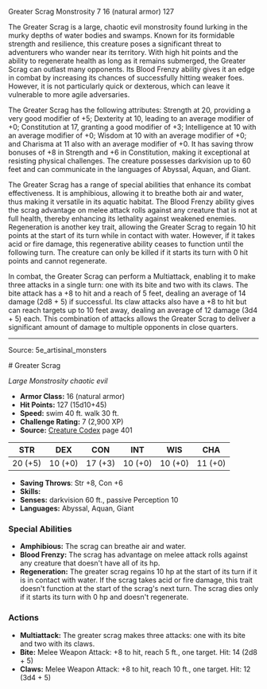 <MonsterName/>Greater Scrag</MonsterName>
<CreatureType/>Monstrosity</CreatureType>
<CR/>7</CR>
<AC/>16 (natural armor)</AC>
<HP/>127</HP>
<summary>The Greater Scrag is a large, chaotic evil monstrosity found lurking in the murky depths of water bodies and swamps. Known for its formidable strength and resilience, this creature poses a significant threat to adventurers who wander near its territory. With high hit points and the ability to regenerate health as long as it remains submerged, the Greater Scrag can outlast many opponents. Its Blood Frenzy ability gives it an edge in combat by increasing its chances of successfully hitting weaker foes. However, it is not particularly quick or dexterous, which can leave it vulnerable to more agile adversaries. </summary>

<detail>

The Greater Scrag has the following attributes: Strength at 20, providing a very good modifier of +5; Dexterity at 10, leading to an average modifier of +0; Constitution at 17, granting a good modifier of +3; Intelligence at 10 with an average modifier of +0; Wisdom at 10 with an average modifier of +0; and Charisma at 11 also with an average modifier of +0. It has saving throw bonuses of +8 in Strength and +6 in Constitution, making it exceptional at resisting physical challenges. The creature possesses darkvision up to 60 feet and can communicate in the languages of Abyssal, Aquan, and Giant.

The Greater Scrag has a range of special abilities that enhance its combat effectiveness. It is amphibious, allowing it to breathe both air and water, thus making it versatile in its aquatic habitat. The Blood Frenzy ability gives the scrag advantage on melee attack rolls against any creature that is not at full health, thereby enhancing its lethality against weakened enemies. Regeneration is another key trait, allowing the Greater Scrag to regain 10 hit points at the start of its turn while in contact with water. However, if it takes acid or fire damage, this regenerative ability ceases to function until the following turn. The creature can only be killed if it starts its turn with 0 hit points and cannot regenerate.

In combat, the Greater Scrag can perform a Multiattack, enabling it to make three attacks in a single turn: one with its bite and two with its claws. The bite attack has a +8 to hit and a reach of 5 feet, dealing an average of 14 damage (2d8 + 5) if successful. Its claw attacks also have a +8 to hit but can reach targets up to 10 feet away, dealing an average of 12 damage (3d4 + 5) each. This combination of attacks allows the Greater Scrag to deliver a significant amount of damage to multiple opponents in close quarters.</detail>



---

Source: 5e_artisinal_monsters

<statblock>
# Greater Scrag

*Large* *Monstrosity* *chaotic evil*

- **Armor Class:** 16 (natural armor)
- **Hit Points:** 127 (15d10+45)
- **Speed:** swim 40 ft. walk 30 ft.
- **Challenge Rating:** 7 (2,900 XP)
- **Source:** [Creature Codex](https://koboldpress.com/kpstore/product/creature-codex-for-5th-edition-dnd) page 401

| STR | DEX | CON | INT | WIS | CHA |
| --- | --- | --- | --- | --- | --- |
| 20 (+5) | 10 (+0) | 17 (+3) | 10 (+0) | 10 (+0) | 11 (+0) |

- **Saving Throws**: Str +8, Con +6
- **Skills:** 
- **Senses:** darkvision 60 ft., passive Perception 10
- **Languages:** Abyssal, Aquan, Giant

### Special Abilities

- **Amphibious:** The scrag can breathe air and water.
- **Blood Frenzy:** The scrag has advantage on melee attack rolls against any creature that doesn't have all of its hp.
- **Regeneration:** The greater scrag regains 10 hp at the start of its turn if it is in contact with water. If the scrag takes acid or fire damage, this trait doesn't function at the start of the scrag's next turn. The scrag dies only if it starts its turn with 0 hp and doesn't regenerate.

### Actions

- **Multiattack:** The greater scrag makes three attacks: one with its bite and two with its claws.
- **Bite:** Melee Weapon Attack: +8 to hit, reach 5 ft., one target. Hit: 14 (2d8 + 5)
- **Claws:** Melee Weapon Attack: +8 to hit, reach 10 ft., one target. Hit: 12 (3d4 + 5)


</statblock>


